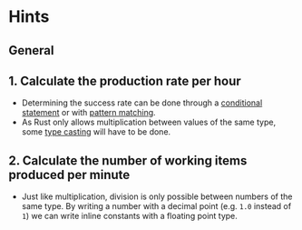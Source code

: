 # Hints

## General

## 1. Calculate the production rate per hour

- Determining the success rate can be done through a [conditional statement](https://doc.rust-lang.org/stable/book/ch03-05-control-flow.html#if-expressions) or with [pattern matching](https://doc.rust-lang.org/stable/book/ch18-01-all-the-places-for-patterns.html#match-arms).
- As Rust only allows multiplication between values of the same type, some [type casting](https://doc.rust-lang.org/rust-by-example/types/cast.html) will have to be done.

## 2. Calculate the number of working items produced per minute


- Just like multiplication, division is only possible between numbers of the same type. By writing a number with a decimal point (e.g. `1.0` instead of `1`) we can write inline constants with a floating point type.
